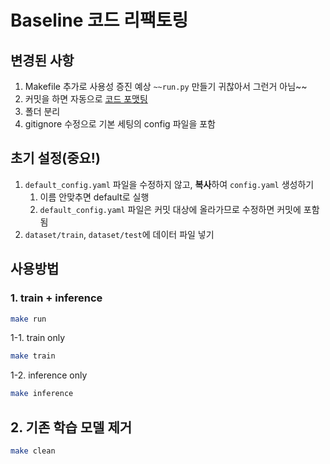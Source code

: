 # Baseline 코드 리팩토링

## 변경된 사항

1. Makefile 추가로 사용성 증진 예상 `~~run.py` 만들기 귀찮아서 그런거 아님~~
2. 커밋을 하면 자동으로 [코드 포맷팅](https://www.notion.so/7664352c799249dfa17e7558e6aa2eb7?pvs=21)
3. 폴더 분리
4. gitignore 수정으로 기본 세팅의 config 파일을 포함


## 초기 설정(중요!)

1. `default_config.yaml` 파일을 수정하지 않고, **복사**하여 `config.yaml` 생성하기
    1. 이름 안맞추면 default로 실행
    2. `default_config.yaml` 파일은 커밋 대상에 올라가므로 수정하면 커밋에 포함됨
2. `dataset/train`, `dataset/test`에 데이터 파일 넣기


## 사용방법

### 1. train + inference

```bash
make run
```

1-1. train only

```bash
make train
```

1-2. inference only

```bash
make inference
```

## 2. 기존 학습 모델 제거

```bash
make clean
```
